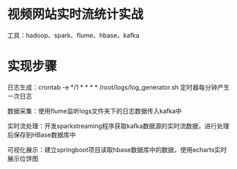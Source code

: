 视频网站实时流统计实战
============

工具：hadoop、spark、flume、hbase、kafka

实现步骤
====
日志生成：crontab -e    */1 * * * * /root/logs/log_generator.sh  定时器每分钟产生一次日志

数据采集：使用flume监听logs文件夹下的日志数据传入kafka中

实时流处理：开发sparkstreaming程序获取kafka数据源的实时流数据，进行处理后保存到HBase数据库中

可视化展示：建立springboot项目读取hbase数据库中的数据，使用echarts实时展示位饼图
